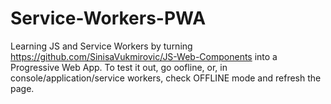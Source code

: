 # Service-Workers-PWA
Learning JS and Service Workers by turning https://github.com/SinisaVukmirovic/JS-Web-Components into a Progressive Web App. To test it out, go oofline, or, in console/application/service workers, check OFFLINE mode and refresh the page.

